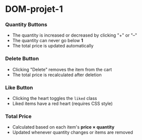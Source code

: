 # DOM-projet-1
###  Quantity Buttons
- The quantity is increased or decreased by clicking "+" or "–"
- The quantity can never go below **1**
- The total price is updated automatically

###  Delete Button
- Clicking "Delete" removes the item from the cart
- The total price is recalculated after deletion

###  Like Button
- Clicking the heart toggles the `liked` class
- Liked items have a red heart (requires CSS style)

###  Total Price
- Calculated based on each item's **price × quantity**
- Updated whenever quantity changes or items are removed
